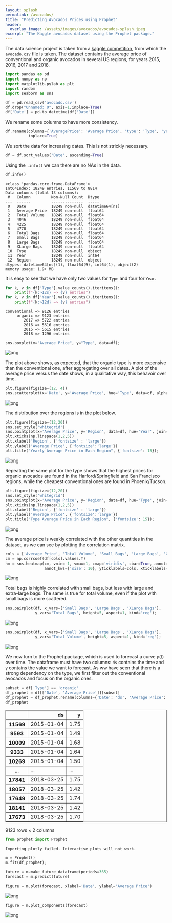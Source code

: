 ```yaml
---
layout: splash
permalink: /avocados/
title: "Predicting Avocados Prices using Prophet"
header:
  overlay_image: /assets/images/avocados/avocados-splash.jpeg
excerpt: "The Kaggle avocados dataset using the Prophet package."
---
```


The data science project is taken from a [kaggle competition](https://www.kaggle.com/sudeepraj/avocado-data-analysis/), from which the `avocado.csv` file is taken. The dataset contains the average price of conventional and organic avocados in several US regions, for years 2015, 2016, 2017 and 2018.


```python
import pandas as pd
import numpy as np
import matplotlib.pylab as plt
import random
import seaborn as sns
```


```python
df = pd.read_csv('avocado.csv')
df.drop("Unnamed: 0", axis=1,inplace=True)
df['Date'] = pd.to_datetime(df['Date'])
```

We rename some columns to have more consistency.


```python
df.rename(columns={'AveragePrice': 'Average Price', 'type': 'Type', 'year': 'Year', 'region': 'Region'},
          inplace=True)
```

We sort the data for increasing dates. This is not strickly necessary.


```python
df = df.sort_values('Date', ascending=True)
```

Using the `.info()` we can there are no NAs in the data.


```python
df.info()
```

    <class 'pandas.core.frame.DataFrame'>
    Int64Index: 18249 entries, 11569 to 8814
    Data columns (total 13 columns):
     #   Column         Non-Null Count  Dtype         
    ---  ------         --------------  -----         
     0   Date           18249 non-null  datetime64[ns]
     1   Average Price  18249 non-null  float64       
     2   Total Volume   18249 non-null  float64       
     3   4046           18249 non-null  float64       
     4   4225           18249 non-null  float64       
     5   4770           18249 non-null  float64       
     6   Total Bags     18249 non-null  float64       
     7   Small Bags     18249 non-null  float64       
     8   Large Bags     18249 non-null  float64       
     9   XLarge Bags    18249 non-null  float64       
     10  Type           18249 non-null  object        
     11  Year           18249 non-null  int64         
     12  Region         18249 non-null  object        
    dtypes: datetime64[ns](1), float64(9), int64(1), object(2)
    memory usage: 1.9+ MB
    

It is easy to see that we have only two values for `Type` and four for `Year`.


```python
for k, v in df['Type'].value_counts().iteritems():
    print(f"{k:>12s} => {v} entries")
for k, v in df['Year'].value_counts().iteritems():
    print(f"{k:>12d} => {v} entries")
```

    conventional => 9126 entries
         organic => 9123 entries
            2017 => 5722 entries
            2016 => 5616 entries
            2015 => 5615 entries
            2018 => 1296 entries
    


```python
sns.boxplot(x="Average Price", y="Type", data=df);
```


    
![png](/assets/images/avocados/avocados-1.png)
    


The plot above shows, as expected, that the organic type is more expensive than the conventional one, after aggregating over all dates. A plot of the average price versus the date shows, in a qualitative way, this behavoir over time.


```python
plt.figure(figsize=(12, 4))
sns.scatterplot(x='Date', y='Average Price', hue='Type', data=df, alpha=0.4);
```


    
![png](/assets/images/avocados/avocados-2.png)
    


The distribution over the regions is in the plot below.


```python
plt.figure(figsize=(12,20))
sns.set_style('whitegrid')
sns.pointplot(x='Average Price', y='Region', data=df, hue='Year', join=False)
plt.xticks(np.linspace(1,2,5))
plt.xlabel('Region', {'fontsize' : 'large'})
plt.ylabel('Average Price', {'fontsize':'large'})
plt.title("Yearly Average Price in Each Region", {'fontsize': 15});
```


    
![png](/assets/images/avocados/avocados-3.png)
    


Repeating the same plot for the type shows that the highest prices for organic avocados are found in the Harford/Springfield and San Francisco regions, while the cheapest conventional ones are found in Phoenix/Tucson.


```python
plt.figure(figsize=(12,20))
sns.set_style('whitegrid')
sns.pointplot(x='Average Price', y='Region', data=df, hue='Type', join=False)
plt.xticks(np.linspace(1,2,5))
plt.xlabel('Region', {'fontsize' : 'large'})
plt.ylabel('Average Price', {'fontsize':'large'})
plt.title("Type Average Price in Each Region", {'fontsize': 15});
```


    
![png](/assets/images/avocados/avocados-4.png)
    


The average price is weakly correlated with the other quantities in the dataset, as we can see by plotting the correlation matrix.


```python
cols = ['Average Price', 'Total Volume', 'Small Bags', 'Large Bags', 'XLarge Bags', 'Total Bags', 'Year']
cm = np.corrcoef(df[cols].values.T)
hm = sns.heatmap(cm, vmin=-1, vmax=1, cmap='viridis', cbar=True, annot=True, square=True, fmt='.2f', 
                 annot_kws={'size': 10}, yticklabels=cols, xticklabels=cols)
```


    
![png](/assets/images/avocados/avocados-5.png)
    


Total bags is highly correlated with small bags, but less with large and extra-large bags. The same is true for total volume, even if the plot with small bags is more scattered.


```python
sns.pairplot(df, x_vars=['Small Bags', 'Large Bags', 'XLarge Bags'],
             y_vars='Total Bags', height=5, aspect=1, kind='reg');
```


    
![png](/assets/images/avocados/avocados-6.png)
    



```python
sns.pairplot(df, x_vars=['Small Bags', 'Large Bags', 'XLarge Bags'],
             y_vars='Total Volume', height=5, aspect=1, kind='reg');
```


    
![png](/assets/images/avocados/avocados-7.png)
    


We now turn to the Prophet package, which is used to forecast a curve $y(t)$ over time. The dataframe must have two columns: `ds` contains the time and `y` contains the value we want to forecast. As ww have seen that there is a strong dependency on the type, we first filter out the conventional avocados and focus on the organic ones.


```python
subset = df['Type'] == 'organic'
df_prophet = df[['Date', 'Average Price']][subset]
df_prophet = df_prophet.rename(columns={'Date': 'ds', 'Average Price': 'y'})
df_prophet
```




<div>
<style scoped>
    .dataframe tbody tr th:only-of-type {
        vertical-align: middle;
    }

    .dataframe tbody tr th {
        vertical-align: top;
    }

    .dataframe thead th {
        text-align: right;
    }
</style>
<table border="1" class="dataframe">
  <thead>
    <tr style="text-align: right;">
      <th></th>
      <th>ds</th>
      <th>y</th>
    </tr>
  </thead>
  <tbody>
    <tr>
      <th>11569</th>
      <td>2015-01-04</td>
      <td>1.75</td>
    </tr>
    <tr>
      <th>9593</th>
      <td>2015-01-04</td>
      <td>1.49</td>
    </tr>
    <tr>
      <th>10009</th>
      <td>2015-01-04</td>
      <td>1.68</td>
    </tr>
    <tr>
      <th>9333</th>
      <td>2015-01-04</td>
      <td>1.64</td>
    </tr>
    <tr>
      <th>10269</th>
      <td>2015-01-04</td>
      <td>1.50</td>
    </tr>
    <tr>
      <th>...</th>
      <td>...</td>
      <td>...</td>
    </tr>
    <tr>
      <th>17841</th>
      <td>2018-03-25</td>
      <td>1.75</td>
    </tr>
    <tr>
      <th>18057</th>
      <td>2018-03-25</td>
      <td>1.42</td>
    </tr>
    <tr>
      <th>17649</th>
      <td>2018-03-25</td>
      <td>1.74</td>
    </tr>
    <tr>
      <th>18141</th>
      <td>2018-03-25</td>
      <td>1.42</td>
    </tr>
    <tr>
      <th>17673</th>
      <td>2018-03-25</td>
      <td>1.70</td>
    </tr>
  </tbody>
</table>
<p>9123 rows × 2 columns</p>
</div>




```python
from prophet import Prophet
```

    Importing plotly failed. Interactive plots will not work.
    


```python
m = Prophet()
m.fit(df_prophet);
```


```python
future = m.make_future_dataframe(periods=365)
forecast = m.predict(future)
```


```python
figure = m.plot(forecast, xlabel='Date', ylabel='Average Price')
```


    
![png](/assets/images/avocados/avocados-8.png)
    



```python
figure = m.plot_components(forecast)
```




    
![png](/assets/images/avocados/avocados-9.png)
    



```python

```


```python

```


```python

```


```python

```


```python

```
